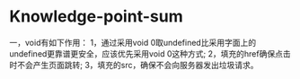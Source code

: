 # Knowledge-point-sum

一，void有如下作用：
1，通过采用void 0取undefined比采用字面上的undefined更靠谱更安全，应该优先采用void 0这种方式;
2，填充<a>的href确保点击时不会产生页面跳转; 
3，填充<image>的src，确保不会向服务器发出垃圾请求。
